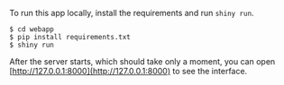 To run this app locally, install the requirements and run `shiny run`.

```
$ cd webapp
$ pip install requirements.txt
$ shiny run
```

After the server starts, which should take only a moment, you can open
[http://127.0.0.1:8000](http://127.0.0.1:8000) to see the interface.
